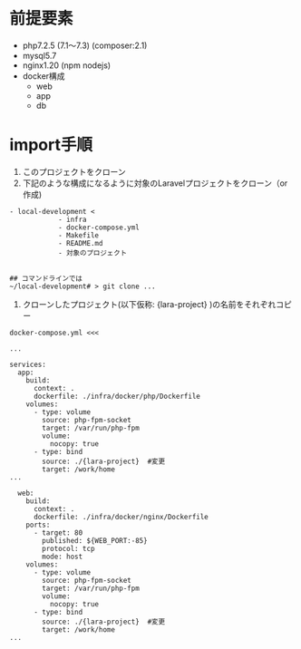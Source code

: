 # 前提要素
- php7.2.5 (7.1〜7.3) (composer:2.1)
- mysql5.7
- nginx1.20 (npm nodejs)
- docker構成
    - web
    - app
    - db

# import手順

1. このプロジェクトをクローン
1. 下記のような構成になるように対象のLaravelプロジェクトをクローン（or作成)

```
- local-development < 
            - infra
            - docker-compose.yml
            - Makefile
            - README.md
            - 対象のプロジェクト


## コマンドラインでは
~/local-development# > git clone ...

```

1. クローンしたプロジェクト(以下仮称: {lara-project} )の名前をそれぞれコピー

```
docker-compose.yml <<<

...

services:
  app:
    build:
      context: .
      dockerfile: ./infra/docker/php/Dockerfile
    volumes:
      - type: volume
        source: php-fpm-socket
        target: /var/run/php-fpm
        volume:
          nocopy: true
      - type: bind
        source: ./{lara-project}  #変更
        target: /work/home
...

  web:
    build:
      context: .
      dockerfile: ./infra/docker/nginx/Dockerfile
    ports:
      - target: 80
        published: ${WEB_PORT:-85}
        protocol: tcp
        mode: host
    volumes:
      - type: volume
        source: php-fpm-socket
        target: /var/run/php-fpm
        volume:
          nocopy: true
      - type: bind
        source: ./{lara-project}  #変更
        target: /work/home
...

```
